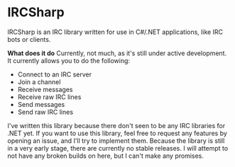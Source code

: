 IRCSharp
========

IRCSharp is an IRC library written for use in C#/.NET applications, like IRC bots or clients.

**What does it do**
Currently, not much, as it's still under active development. It currently allows you to do the following:
- Connect to an IRC server
- Join a channel
- Receive messages
- Receive raw IRC lines
- Send messages
- Send raw IRC lines

I've written this library because there don't seen to be any IRC libraries for .NET yet. 
If you want to use this library, feel free to request any features by opening an issue, and I'll try to implement them.
Because the library is still in a very early stage, there are currently no stable releases. 
I will attempt to not have any broken builds on here, but I can't make any promises.
